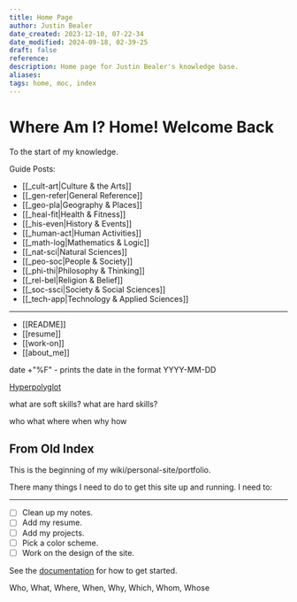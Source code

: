 ```yaml
---
title: Home Page
author: Justin Bealer
date_created: 2023-12-10, 07-22-34
date_modified: 2024-09-18, 02-39-25
draft: false
reference: 
description: Home page for Justin Bealer's knowledge base.
aliases: 
tags: home, moc, index
---
```

# Where Am I? Home! Welcome Back

To the start of my knowledge.

Guide Posts:

- [[_cult-art|Culture & the Arts]]
- [[_gen-refer|General Reference]]
- [[_geo-pla|Geography & Places]]
- [[_heal-fit|Health & Fitness]]
- [[_his-even|History & Events]]
- [[_human-act|Human Activities]]
- [[_math-log|Mathematics & Logic]]
- [[_nat-sci|Natural Sciences]]
- [[_peo-soc|People & Society]]
- [[_phi-thi|Philosophy & Thinking]]
- [[_rel-bel|Religion & Belief]]
- [[_soc-ssci|Society & Social Sciences]]
- [[_tech-app|Technology & Applied Sciences]]

---

- [[README]]
- [[resume]]
- [[work-on]]
- [[about_me]]

date +"%F" - prints the date in the format YYYY-MM-DD

[Hyperpolyglot](https://hyperpolyglot.org)

what are soft skills?
what are hard skills?

who what where when why how

## From Old Index

This is the beginning of my wiki/personal-site/portfolio.

There many things I need to do to get this site up and running. I need to:

---

- [ ] Clean up my notes.
- [ ] Add my resume.
- [ ] Add my projects.
- [ ] Pick a color scheme.
- [ ] Work on the design of the site.

See the [documentation](https://quartz.jzhao.xyz) for how to get started.

Who, What, Where, When, Why, Which, Whom, Whose
